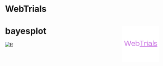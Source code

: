 # WebTrials
# bayesplot <img src="man/figures/WebTrials.png" align="right" width="120" />

<!-- badges: start -->
[![R](https://img.shields.io/badge/R-%23276DC3.svg?logo=r&logoColor=white)](#)
<!-- badges: end -->

